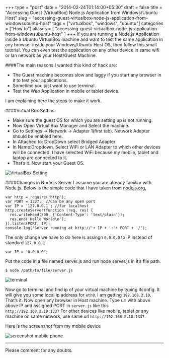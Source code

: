 +++
type = "post"
date = "2014-02-24T01:14:00+05:30"
draft = false
title = "Accessing Guest (VirtualBox) Node.js Application from Windows/Ubuntu Host"
slug = "accessing-guest-virtualbox-node-js-application-from-windowsubuntu-host"
tags = ["virtualbox", "windows", "ubuntu"]
categories = ["How to"]
aliases = [
	"accessing-guest-virtualbox-node-js-application-from-windowsubuntu-host"
]
+++
If you are running a Node.js Application inside a Ubuntu VirtualBox machine and want to test the same application in any browser inside your Windows/Ubuntu Host OS, then follow this small tutorial. You can even test the application on any other device in same wifi or lan network as your Host/Guest Machine.

####The main reasons I wanted this kind of hack are:
  - The Guest machine becomes slow and laggy if you start any browser in it to test your applications.
  - Sometime you just want to use terminal.
  - Test the Web Application in mobile or tablet device.

I am explaining here the steps to make it work.

####Virtual Box Settins
- Make sure the guest OS for which you are setting up is not running.
- Now Open Virtual Box Manager and Select the machine.
- Go to Settings -> Network -> Adapter 1(first tab). Network Adapter should be enabled here.
- In Attached to: DropDown select Bridged Adapter
- In Name:Dropdown, Select WiFi or LAN Adapter to which other devices will be connected. I have selected WiFi because my mobile, tablet and laptop are connected to it.
- That’s it. Now start your Guest OS.

<img src="http://i1370.photobucket.com/albums/ag256/kushdilip/virtualBox_zpsb165a320.png" alt="VirtualBox Setting" >

####Changes in Node.js Server
I assume you are already familiar with Node.js. Below is the simple code that I have taken from [nodejs.org](nodejs.org),

```
var http = require('http');
var PORT = 1337;  //Can be any open port
var IP = '127.0.0.1'; //for localhost
http.createServer(function (req, res) {
  res.writeHead(200, {'Content-Type': 'text/plain'});
  res.end('Hello World\n');
}).listen(PORT, IP);
console.log('Server running at http://'+ IP + ':'+ PORT + '/');
```

The only change we have to do here is assingn `0.0.0.0` to IP instead of standard `127.0.0.1`
```
var IP = '0.0.0.0';
```
Put the code in a file named server.js and run node server.js in it’s file path.
```
$ node /path/to/file/server.js
```

<img src="http://i1370.photobucket.com/albums/ag256/kushdilip/serverrunning_zps12417819.png" alt="terminal" >

Now go to terminal and find ip of your virtual machine by typing ifconfig. It will give you some local ip address for `eth0`. I am getting `192.168.2.10`.
That’s it. Now open any browser in Host machine. Type url with above above IP and assigned PORT in `server.js` like this
`http://192.168.2.10:1337`
For other devices like mobile, tablet or any machine on same network, use same url `http://192.168.2.10:1337`.

Here is the screenshot from my mobile device

<img src="http://i1370.photobucket.com/albums/ag256/kushdilip/3cf7e926-efad-470b-b02f-09383ce5b891_zps1a788487.png" alt="screenshot mobile phone" >

---
Please comment for any doubts.
